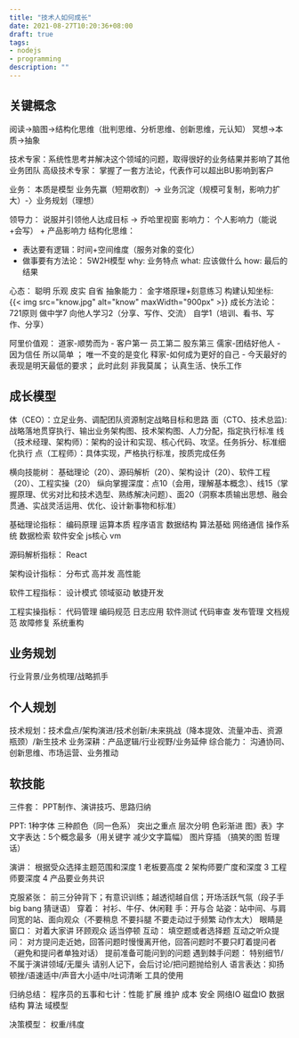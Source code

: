 ```yaml
---
title: "技术人如何成长"
date: 2021-08-27T10:20:36+08:00
draft: true
tags:
- nodejs
- programming
description: ""
---
```


## 关键概念

阅读->脑图->结构化思维（批判思维、分析思维、创新思维，元认知） 
冥想->本质->抽象

技术专家：系统性思考并解决这个领域的问题，取得很好的业务结果并影响了其他业务团队
高级技术专家： 掌握了一套方法论，代表作可以超出BU影响到客户

业务： 本质是模型
业务先赢（短期收割）-> 业务沉淀（规模可复制，影响力扩大）-〉业务规划（理想）

领导力： 说服并引领他人达成目标 -> 乔哈里视窗
影响力： 个人影响力（能说+会写） + 产品影响力
结构化思维：  

* 表达要有逻辑：时间+空间维度（服务对象的变化）
* 做事要有方法论： 5W2H模型 why: 业务特点 what: 应该做什么 how: 最后的结果

心态： 聪明 乐观 皮实 自省
抽象能力： 金字塔原理+刻意练习
构建认知坐标:  
{{< img src="know.jpg" alt="know" maxWidth="900px" >}}
成长方法论： 721原则 
  做中学7 
  向他人学习2（分享、写作、交流） 
  自学1（培训、看书、写作、分享）

阿里价值观： 
道家-顺势而为 - 客户第一 员工第二 股东第三
儒家-团结好他人 - 因为信任 所以简单 ； 唯一不变的是变化
释家-如何成为更好的自己 - 今天最好的表现是明天最低的要求； 此时此刻 非我莫属； 认真生活、快乐工作

## 成长模型

体（CEO）：立足业务、调配团队资源制定战略目标和思路
面（CTO、技术总监): 战略落地贯穿执行、输出业务架构图、技术架构图、人力分配，指定执行标准
线（技术经理、架构师）：架构的设计和实现、核心代码、攻坚。任务拆分、标准细化执行
点（工程师）：具体实现，严格执行标准，按质完成任务

横向技能树： 基础理论（20）、源码解析（20）、架构设计（20）、软件工程（20）、工程实操（20）
纵向掌握深度：点10（会用，理解基本概念）、线15（掌握原理、优劣对比和技术选型、熟练解决问题）、面20（洞察本质输出思想、融会贯通、实战灵活运用、优化、设计新事物和标准）

基础理论指标：
编码原理
运算本质
程序语言
数据结构
算法基础
网络通信
操作系统
数据检索
软件安全
js核心
vm

源码解析指标：
React

架构设计指标：
分布式
高并发
高性能

软件工程指标：
设计模式
领域驱动
敏捷开发

工程实操指标：
代码管理
编码规范
日志应用
软件测试
代码审查
发布管理
文档规范
故障修复
系统重构

## 业务规划

行业背景/业务梳理/战略抓手

## 个人规划

技术规划：技术盘点/架构演进/技术创新/未来挑战（降本提效、流量冲击、资源瓶颈）/新生技术
业务深耕：产品逻辑/行业视野/业务延伸
综合能力： 沟通协同、创新思维、市场运营、业务推动

## 软技能

三件套： PPT制作、演讲技巧、思路归纳

PPT: 1种字体 三种颜色（同一色系） 突出之重点 层次分明 色彩渐进
图》表》字
文字表达：5个概念最多（用关键字 减少文字篇幅）
图片穿插 （搞笑的图 哲理话）






演讲：
根据受众选择主题范围和深度
1 老板要高度
2 架构师要广度和深度
3 工程师要深度
4 产品要业务共识

克服紧张：
前三分钟背下；有意识训练；越透彻越自信；开场活跃气氛（段子手 big bang 猜谜语）
穿着： 衬衫、牛仔、休闲鞋
手：开与合
站姿：站中间、与肩同宽的站、面向观众（不要稍息 不要抖腿 不要走动过于频繁 动作太大）
眼睛是窗口： 对着大家讲 环顾观众 适当停顿
互动： 填空题或者选择题 
互动之听众提问： 对方提问走近她，回答问题时慢慢离开他，回答问题时不要只盯着提问者（避免和提问者单独对话） 提前准备可能问到的问题
遇到棘手问题： 特别细节/不属于演讲领域/无厘头 请别人记下，会后讨论/把问题抛给别人
语言表达：抑扬顿挫/语速适中/声音大小适中/吐词清晰
工具的使用

归纳总结：
程序员的五事和七计：性能 扩展 维护 成本 安全
网络IO 磁盘IO 数据结构 算法 域模型

决策模型： 权重/纬度









